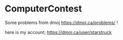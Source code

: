 # ComputerContest
Some problems from dmoj https://dmoj.ca/problems/ ! 

here is my account; https://dmoj.ca/user/starstruck
